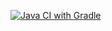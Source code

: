 [![Java CI with Gradle](https://github.com/MuratOralbaev/AQA_Patterns_HW2.3.2/actions/workflows/gradle.yml/badge.svg)](https://github.com/MuratOralbaev/AQA_Patterns_HW2.3.2/actions/workflows/gradle.yml)
